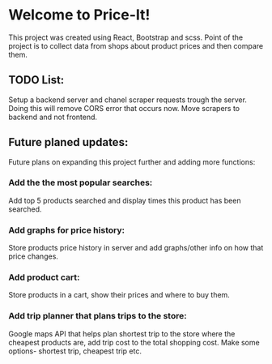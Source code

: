 # Welcome to Price-It!

This project was created using React, Bootstrap and scss.
Point of the project is to collect data from shops about product prices and then compare them.

## TODO List:

Setup a backend server and chanel scraper requests trough the server. Doing this will remove CORS error that occurs now. Move scrapers to backend and not frontend.

## Future planed updates:

Future plans on expanding this project further and adding more functions:

### Add the the most popular searches:

Add top 5 products searched and display times this product has been searched.

### Add graphs for price history:

Store products price history in server and add graphs/other info on how that price changes.

### Add product cart:

Store products in a cart, show their prices and where to buy them.

### Add trip planner that plans trips to the store:

Google maps API that helps plan shortest trip to the store where the cheapest products are, add trip cost to the total shopping cost. Make some options- shortest trip, cheapest trip etc.
